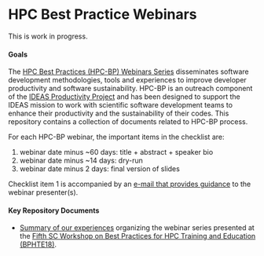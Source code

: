 # HPC Best Practice Webinars

This is work in progress.

#### Goals

The [HPC Best Practices (HPC-BP) Webinars Series](https://ideas-productivity.org/events/hpc-best-practices-webinars) 
disseminates software development methodologies, tools and experiences to improve developer productivity and software 
sustainability. HPC-BP is an outreach component of the [IDEAS Productivity Project](https://ideas-productivity.org) 
and has been designed to support the IDEAS mission to work with scientific software development teams to enhance 
their productivity and the sustainability of their codes. This repository contains a collection of documents 
related to HPC-BP process.

For each HPC-BP webinar, the important items in the checklist are:

1. webinar date minus ~60 days: title + abstract + speaker bio
1. webinar date minus ~14 days: dry-run
1. webinar date minus   2 days: final version of slides

Checklist item 1 is accompanied by an [e-mail that provides guidance](guidance.md) to the webinar presenter(s).

#### Key Repository Documents

- [Summary of our experiences](2019_JOCSE.pdf) organizing the webinar series presented at the [Fifth SC Workshop on
Best Practices for HPC Training and Education (BPHTE18)](https://sighpceducation.acm.org/BPHTE18.html).
